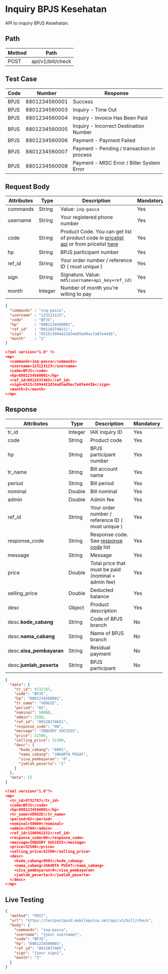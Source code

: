 # Inquiry BPJS Kesehatan

API to inquiry BPJS Kesehatan.

## Path

Method | Path 
---------|----------
 POST | api/v1/bill/check

## Test Case

Code | Number | Response 
---------|----------|---------
BPJS | 8801234560001 | Success
BPJS | 8801234560003 | Inquiry - Time Out
BPJS | 8801234560004 | Inquiry - Invoice Has Been Paid
BPJS | 8801234560005 | Inquiry - Incorrect Destination Number
BPJS | 8801234560006 | Payment - Payment Failed
BPJS | 8801234560007 | Payment - Pending / transaction in process
BPJS | 8801234560008 | Payment - MISC Error / Biller System Error

## Request Body

<!-- title: Request Attributes -->
Attributes | Type | Description | Mandatory
---------|----------|---------|----------
commands | String | Value: `inq-pasca` | Yes
username | String | Your registered phone number | Yes
code | String | Product Code. You can get list of product code in [pricelist api](../../price-list.md) or from pricelist [here](https://iak.id/webapp/pricelist) | Yes
hp | String | BPJS participant number | Yes
ref_id | String | Your order number / reference ID ( must unique ) | Yes
sign | String | Signature. Value: `md5(username+api_key+ref_id)` | Yes
month | Integer | Number of month you're willing to pay | Yes

<!--
type: tab
title: JSON
-->

```json
{
  "commands" : "inq-pasca",
  "username" : "123123123",
  "code"     : "BPJS",
  "hp"       : "8801234560001",
  "ref_id"   : "091283746511",
  "sign"     : "6515c5094421834a85ed9ac7a0fe443b",
  "month"    : "2"
}
```

<!--
type: tab
title: XML
-->

```json
<?xml version="1.0" ?>
<mp>
  <commands>inq-pasca</commands>
  <username>123123123</username>
  <code>BPJS</code>
  <hp>8801234560001</hp>
  <ref_id>0912837465</ref_id>
  <sign>6515c5094421834a85ed9ac7a0fe443b</sign>
  <month>2</month>
</mp>
```
<!-- type: tab-end -->

## Response

<!-- title: Response Attributes -->
Attributes | Type | Description | Mandatory
---------|----------|---------|----------
tr_id | Integer | IAK inquiry ID | Yes
code | String | Product code | Yes
hp | String | BPJS participant number | Yes
tr_name | String | Bill account name | Yes
period | String | Bill period | Yes
nominal | Double | Bill nominal | Yes
admin | Double | Admin fee | Yes
ref_id | String | Your order number / reference ID ( must unique ) | Yes
response_code | String | Response code. See [response code](../../../response-code.md) list | Yes
message | String | Message | Yes
price | Double | Total price that must be paid (nominal + admin fee) | Yes
selling_price | Double | Deducted balance | Yes
desc | Object | Product description | Yes
desc.**kode_cabang** | String | Code of BPJS branch | No
desc.**nama_cabang** | String | Name of BPJS branch | No
desc.**sisa_pembayaran** | String | Residual payment | No
desc.**jumlah_peserta** | String | BPJS participant | No

<!--
type: tab
title: JSON
-->

```json
{
  "data": {
    "tr_id": 9732787,
    "code": "BPJS",
    "hp": "8801234560001",
    "tr_name": "VERGIE",
    "period": "02",
    "nominal": 50000,
    "admin": 2500,
    "ref_id": "09128374651",
    "response_code": "00",
    "message": "INQUIRY SUCCESS",
    "price": 52500,
    "selling_price": 52300,
    "desc": {
      "kode_cabang": "0901",
      "nama_cabang": "JAKARTA PUSAT",
      "sisa_pembayaran": "0",
      "jumlah_peserta": "2"
    }
  },
  "meta": []
}
```

<!--
type: tab
title: XML
-->

```json
<?xml version="1.0"?>
<mp>
  <tr_id>9732787</tr_id>
  <code>BPJS</code>
  <hp>8801234560001</hp>
  <tr_name>VERGIE</tr_name>
  <period>02</period>
  <nominal>50000</nominal>
  <admin>2500</admin>
  <ref_id>1500961531</ref_id>
  <response_code>00</response_code>
  <message>INQUIRY SUCCESS</message>
  <price>52500</price>
  <selling_price>52500</selling_price>
  <desc>
    <kode_cabang>0901</kode_cabang>
    <nama_cabang>JAKARTA PUSAT</nama_cabang>
    <sisa_pembayaran>0</sisa_pembayaran>
    <jumlah_peserta>2</jumlah_peserta>
  </desc>
</mp>
```
<!-- type: tab-end -->

## Live Testing

```json http
{
  "method": "POST",
  "url": "https://testpostpaid.mobilepulsa.net/api/v1/bill/check",
  "body": {
    "commands": "inq-pasca",
    "username": "{your username}",
    "code": "BPJS",
    "hp": "8801234560001",
    "ref_id": "0912837465",
    "sign": "{your sign}",
    "month": "2"
  }
}
```
